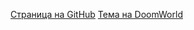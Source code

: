 [Страница на GitHub](https://github.com/UZDoom/UZDoom)
[Тема на DoomWorld](https://www.doomworld.com/forum/topic/155567-uzdoom/)
